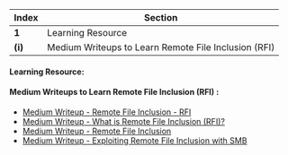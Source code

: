 Index | Section
---   | ---
**1** | Learning Resource
**(i)** | Medium Writeups to Learn Remote File Inclusion (RFI)



#### Learning Resource:

#### Medium Writeups to Learn Remote File Inclusion (RFI) : 

  * [Medium Writeup - Remote File Inclusion - RFI](https://shahjerry33.medium.com/remote-file-inclusion-rfi-b341c9e146a2)
  * [Medium Writeup - What is Remote File Inclusion (RFI)?](https://medium.com/@info_97260/what-is-remote-file-inclusion-rfi-8fd70d8ec6b2)
  * [Medium Writeup - Remote File Inclusion](https://medium.com/@aenkitchauhan/remote-file-inclusion-35021053b7b5)
  * [Medium Writeup - Exploiting Remote File Inclusion with SMB](https://medium.com/r3d-buck3t/exploiting-remote-file-inclusion-with-smb-963aec325908)
